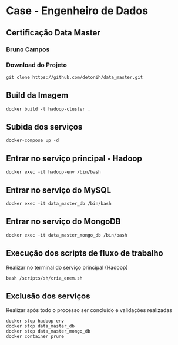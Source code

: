 # Case - Engenheiro de Dados
## Certificação Data Master

### Bruno Campos

### Download do Projeto

```
git clone https://github.com/detonih/data_master.git
```

## Build da Imagem

```
docker build -t hadoop-cluster .
```

## Subida dos serviços

```
docker-compose up -d
```

## Entrar no serviço principal - Hadoop

```
docker exec -it hadoop-env /bin/bash
```

## Entrar no serviço do MySQL
```
docker exec -it data_master_db /bin/bash
```

## Entrar no serviço do MongoDB
```
docker exec -it data_master_mongo_db /bin/bash
```


## Execução dos scripts de fluxo de trabalho

Realizar no terminal do serviço principal (Hadoop)
```
bash /scripts/sh/cria_enem.sh
```

## Exclusão dos serviços

Realizar após todo o processo ser concluído e validações realizadas
```
docker stop hadoop-env 
docker stop data_master_db
docker stop data_master_mongo_db
docker container prune
```
